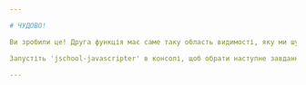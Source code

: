 ```yaml
---

# ЧУДОВО!

Ви зробили це! Друга функція має саме таку область видимості, яку ми шукали.

Запустіть 'jschool-javascripter' в консолі, щоб обрати наступне завдання.

---
```

